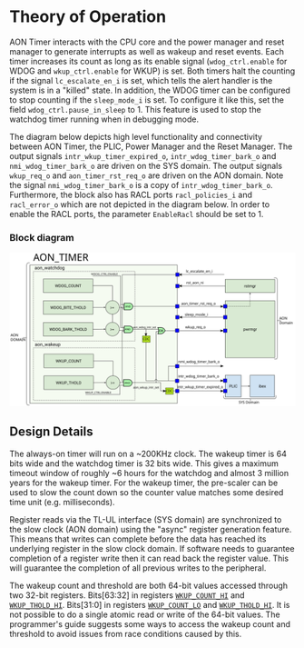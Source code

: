 # Theory of Operation

AON Timer interacts with the CPU core and the power manager and reset manager to generate interrupts as well as wakeup and  reset events.
Each timer increases its count as long as its enable signal (`wdog_ctrl.enable` for WDOG and `wkup_ctrl.enable` for WKUP) is set.
Both timers halt the counting if the signal `lc_escalate_en_i` is set, which tells the alert handler is the system is in a "killed" state.
In addition, the WDOG timer can be configured to stop counting if the `sleep_mode_i` is set.
To configure it like this, set the field `wdog_ctrl.pause_in_sleep` to 1.
This feature is used to stop the watchdog timer running when in debugging mode.

The diagram below depicts high level functionality and connectivity between AON Timer, the PLIC, Power Manager and the Reset Manager.
The output signals `intr_wkup_timer_expired_o`, `intr_wdog_timer_bark_o` and `nmi_wdog_timer_bark_o` are driven on the SYS domain.
The output signals `wkup_req_o` and `aon_timer_rst_req_o` are driven on the AON domain.
Note the signal `nmi_wdog_timer_bark_o` is a copy of `intr_wdog_timer_bark_o`.
Furthermore, the block also has RACL ports `racl_policies_i` and `racl_error_o` which are not depicted in the diagram below.
In order to enable the RACL ports, the parameter `EnableRacl` should be set to 1.

### Block diagram

![AON Timer Block Diagram](../doc/aon_timer_block_diagram.svg)

## Design Details

The always-on timer will run on a ~200KHz clock.
The wakeup timer is 64 bits wide and the watchdog timer is 32 bits wide.
This gives a maximum timeout window of roughly ~6 hours for the watchdog and almost 3 million years for the wakeup timer.
For the wakeup timer, the pre-scaler can be used to slow the count down so the counter value matches some desired time unit (e.g. milliseconds).

Register reads via the TL-UL interface (SYS domain) are synchronized to the slow clock (AON domain) using the "async" register generation feature.
This means that writes can complete before the data has reached its underlying register in the slow clock domain.
If software needs to guarantee completion of a register write then it can read back the register value.
This will guarantee the completion of all previous writes to the peripheral.

The wakeup count and threshold are both 64-bit values accessed through two 32-bit registers.
Bits[63:32] in registers [`WKUP_COUNT_HI`](registers.md#wkup_count_hi) and [`WKUP_THOLD_HI`](registers.md#wkup_thold_hi).
Bits[31:0] in registers [`WKUP_COUNT_LO`](registers.md#wkup_count_lo) and [`WKUP_THOLD_HI`](registers.md#wkup_thold_lo).
It is not possible to do a single atomic read or write of the 64-bit values.
The programmer's guide suggests some ways to access the wakeup count and threshold to avoid issues from race conditions caused by this.
